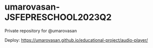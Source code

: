 # umarovasan-JSFEPRESCHOOL2023Q2
Private repository for @umarovasan

Deploy: https://umarovasan.github.io/educational-project/audio-player/
